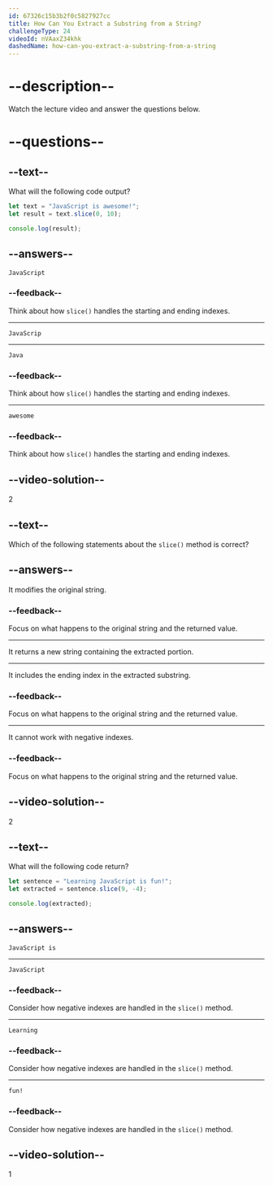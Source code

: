 ```yaml
---
id: 67326c15b3b2f0c5827927cc
title: How Can You Extract a Substring from a String?
challengeType: 24
videoId: nVAaxZ34khk
dashedName: how-can-you-extract-a-substring-from-a-string
---
```


# --description--

Watch the lecture video and answer the questions below.

# --questions--

## --text--

What will the following code output?

```js
let text = "JavaScript is awesome!";
let result = text.slice(0, 10);

console.log(result);
```

## --answers--

`JavaScript`

### --feedback--

Think about how `slice()` handles the starting and ending indexes.

---

`JavaScrip`

---

`Java`

### --feedback--

Think about how `slice()` handles the starting and ending indexes.

---

`awesome`

### --feedback--

Think about how `slice()` handles the starting and ending indexes.

## --video-solution--

2

## --text--

Which of the following statements about the `slice()` method is correct?

## --answers--

It modifies the original string.

### --feedback--

Focus on what happens to the original string and the returned value.

---

It returns a new string containing the extracted portion.

---

It includes the ending index in the extracted substring.

### --feedback--

Focus on what happens to the original string and the returned value.

---

It cannot work with negative indexes.

### --feedback--

Focus on what happens to the original string and the returned value.

## --video-solution--

2

## --text--

What will the following code return?

```js
let sentence = "Learning JavaScript is fun!";
let extracted = sentence.slice(9, -4);

console.log(extracted);
```

## --answers--

`JavaScript is`

---

`JavaScript`

### --feedback--

Consider how negative indexes are handled in the `slice()` method.

---

`Learning`

### --feedback--

Consider how negative indexes are handled in the `slice()` method.

---

`fun!`

### --feedback--

Consider how negative indexes are handled in the `slice()` method.

## --video-solution--

1

